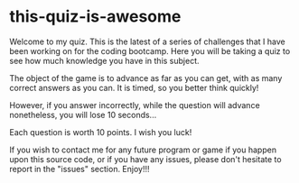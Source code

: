 # this-quiz-is-awesome
Welcome to my quiz. This is the latest of a series of challenges that I have been working on for the coding bootcamp. Here you will be taking a quiz to see how much knowledge you have in this subject.

The object of the game is to advance as far as you can get, with as many correct answers as you can. It is timed, so you better think quickly!

However, if you answer incorrectly, while the question will advance nonetheless, you will lose 10 seconds...

Each question is worth 10 points. I wish you luck!

If you wish to contact me for any future program or game if you happen upon this source code, or if you have any issues, please don't hesitate to report in the "issues" section. Enjoy!!!
